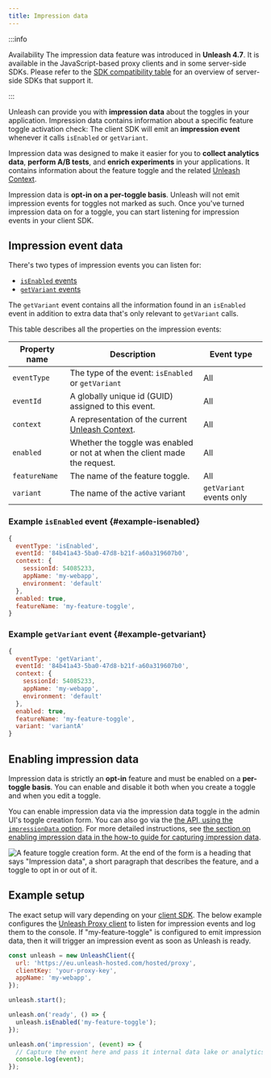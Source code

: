 ```yaml
---
title: Impression data
---
```


:::info

Availability The impression data feature was introduced in **Unleash 4.7**. It is available in the JavaScript-based proxy clients and in some server-side SDKs. Please refer to the [SDK compatibility table](../sdks/index.md#server-side-sdk-compatibility-table) for an overview of server-side SDKs that support it.

:::

Unleash can provide you with **impression data** about the toggles in your application. Impression data contains information about a specific feature toggle activation check: The client SDK will emit an **impression event** whenever it calls `isEnabled` or `getVariant`.

Impression data was designed to make it easier for you to **collect analytics data**, **perform A/B tests**, and **enrich experiments** in your applications. It contains information about the feature toggle and the related [Unleash Context](../user_guide/unleash-context.md).

Impression data is **opt-in on a per-toggle basis**. Unleash will not emit impression events for toggles not marked as such. Once you've turned impression data on for a toggle, you can start listening for impression events in your client SDK.

## Impression event data

There's two types of impression events you can listen for:

- [`isEnabled` events](#example-isenabled)
- [`getVariant` events](#example-getvariant)

The `getVariant` event contains all the information found in an `isEnabled` event in addition to extra data that's only relevant to `getVariant` calls.

This table describes all the properties on the impression events:

| Property name | Description | Event type |
| --- | --- | --- |
| `eventType` | The type of the event: `isEnabled` or `getVariant` | All |
| `eventId` | A globally unique id (GUID) assigned to this event. | All |
| `context` | A representation of the current [Unleash Context](../user_guide/unleash-context.md). | All |
| `enabled` | Whether the toggle was enabled or not at when the client made the request. | All |
| `featureName` | The name of the feature toggle. | All |
| `variant` | The name of the active variant | `getVariant` events only |

### Example `isEnabled` event {#example-isenabled}

```js
{
  eventType: 'isEnabled',
  eventId: '84b41a43-5ba0-47d8-b21f-a60a319607b0',
  context: {
    sessionId: 54085233,
    appName: 'my-webapp',
    environment: 'default'
  },
  enabled: true,
  featureName: 'my-feature-toggle',
}
```

### Example `getVariant` event {#example-getvariant}

```js
{
  eventType: 'getVariant',
  eventId: '84b41a43-5ba0-47d8-b21f-a60a319607b0',
  context: {
    sessionId: 54085233,
    appName: 'my-webapp',
    environment: 'default'
  },
  enabled: true,
  featureName: 'my-feature-toggle',
  variant: 'variantA'
}
```

## Enabling impression data

Impression data is strictly an **opt-in** feature and must be enabled on a **per-toggle basis**. You can enable and disable it both when you create a toggle and when you edit a toggle.

You can enable impression data via the impression data toggle in the admin UI's toggle creation form. You can also go via the [the API, using the `impressionData` option](../api/admin/feature-toggles-api-v2.md#create-toggle). For more detailed instructions, see [the section on enabling impression data in the how-to guide for capturing impression data](../how-to/how-to-capture-impression-data.mdx#step-1).

![A feature toggle creation form. At the end of the form is a heading that says "Impression data", a short paragraph that describes the feature, and a toggle to opt in or out of it.](/img/create_feat_impression.png)

## Example setup

The exact setup will vary depending on your [client SDK](../sdks/index.md). The below example configures the [Unleash Proxy client](/sdks/proxy-javascript) to listen for impression events and log them to the console. If "my-feature-toggle" is configured to emit impression data, then it will trigger an impression event as soon as Unleash is ready.

```js
const unleash = new UnleashClient({
  url: 'https://eu.unleash-hosted.com/hosted/proxy',
  clientKey: 'your-proxy-key',
  appName: 'my-webapp',
});

unleash.start();

unleash.on('ready', () => {
  unleash.isEnabled('my-feature-toggle');
});

unleash.on('impression', (event) => {
  // Capture the event here and pass it internal data lake or analytics provider
  console.log(event);
});
```
